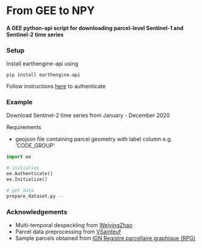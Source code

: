 # From GEE to NPY
#### A GEE python-api script for downloading parcel-level Sentinel-1 and Sentinel-2 time series

### Setup

Install earthengine-api using
```
pip install earthengine-api
```

Follow instructions [here](https://developers.google.com/earth-engine/guides/python_install) to authenticate


### Example
Download Sentinel-2 time series from January - December 2020

Requirements
* geojson file containing parcel geometry with label column e.g. 'CODE_GROUP'
```python
import ee

# initialize 
ee.Authenticate()
ee.Initialize()

# get data
prepare_dataset.py --

```

### Acknowledgements
* Multi-temporal despeckling from [WeiyingZhao](https://github.com/WeiyingZhao/Multitemporal-Sentinel-1-images-denoising-and-downloading-via-GEE)
* Parcel data preprocessing from [VSainteuf](https://github.com/VSainteuf/pytorch-psetae/tree/master/preprocessing)
* Sample parcels obtained from [IGN Registre parcellaire graphique (RPG)](https://www.data.gouv.fr/fr/datasets/registre-parcellaire-graphique-rpg-contours-des-parcelles-et-ilots-culturaux-et-leur-groupe-de-cultures-majoritaire/) 
